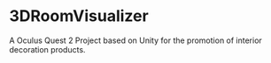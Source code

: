 # 3DRoomVisualizer
A Oculus Quest 2 Project based on Unity for the promotion of interior decoration products.
